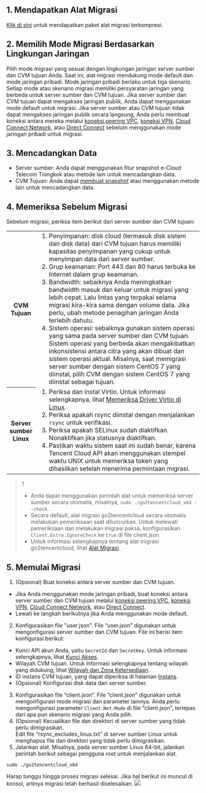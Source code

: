 ## 1. Mendapatkan Alat Migrasi  
 [Klik di sini](https://go2tencentcloud-1251783334.cos.ap-guangzhou.myqcloud.com/latest/go2tencentcloud.zip) untuk mendapatkan paket alat migrasi terkompresi.

## 2. Memilih Mode Migrasi Berdasarkan Lingkungan Jaringan
Pilih mode migrasi yang sesuai dengan lingkungan jaringan server sumber dan CVM tujuan Anda.
Saat ini, alat migrasi mendukung mode default dan mode jaringan pribadi. Mode jaringan pribadi berlaku untuk tiga skenario. Setiap mode atau skenario migrasi memiliki persyaratan jaringan yang berbeda untuk server sumber dan CVM tujuan. Jika server sumber dan CVM tujuan dapat mengakses jaringan publik, Anda dapat menggunakan mode default untuk migrasi. Jika server sumber atau CVM tujuan tidak dapat mengakses jaringan publik secara langsung, Anda perlu membuat koneksi antara mereka melalui [koneksi peering VPC](https://intl.cloud.tencent.com/document/product/553), [koneksi VPN](https://intl.cloud.tencent.com/document/product/1037), [Cloud Connect Network](https://intl.cloud.tencent.com/document/product/1003), atau [Direct Connect](https://intl.cloud.tencent.com/document/product/216) sebelum menggunakan mode jaringan pribadi untuk migrasi.

## 3. Mencadangkan Data
- Server sumber: Anda dapat menggunakan fitur snapshot e-Cloud Telecom Tiongkok atau metode lain untuk mencadangkan data.
- CVM Tujuan: Anda dapat [membuat snapshot](https://intl.cloud.tencent.com/document/product/362/5755) atau menggunakan metode lain untuk mencadangkan data.

## 4. Memeriksa Sebelum Migrasi
Sebelum migrasi, periksa item berikut dari server sumber dan CVM tujuan:
<table>
	<tr><th style="width: 15%;">CVM Tujuan</th><td><ol style="margin: 0;"><li>Penyimpanan: disk cloud (termasuk disk sistem dan disk data) dari CVM tujuan harus memiliki kapasitas penyimpanan yang cukup untuk menyimpan data dari server sumber.</li><li>Grup keamanan: Port 443 dan 80 harus terbuka ke Internet dalam grup keamanan.</li><li>Bandwidth: sebaiknya Anda meningkatkan bandwidth masuk dan keluar untuk migrasi yang lebih cepat. Lalu lintas yang terpakai selama migrasi kira-kira sama dengan volume data. Jika perlu, ubah metode penagihan jaringan Anda terlebih dahulu.</li><li>Sistem operasi: sebaiknya gunakan sistem operasi yang sama pada server sumber dan CVM tujuan. Sistem operasi yang berbeda akan mengakibatkan inkonsistensi antara citra yang akan dibuat dan sistem operasi aktual. Misalnya, saat memigrasi server sumber dengan sistem CentOS 7 yang diinstal, pilih CVM dengan sistem CentOS 7 yang diinstal sebagai tujuan.</li></ol></td></tr>
	<tr><th>Server sumber Linux</th><td><ol  style="margin: 0;"><li>Periksa dan instal Virtio. Untuk informasi selengkapnya, lihat <a href="https://intl.cloud.tencent.com/document/product/213/9929">Memeriksa Driver Virtio di Linux</a>.</li><li>Periksa apakah rsync diinstal dengan menjalankan <code>rsync</code> untuk verifikasi.</li><li>Periksa apakah SELinux sudah diaktifkan. Nonaktifkan jika statusnya diaktifkan.</li><li>Pastikan waktu sistem saat ini sudah benar, karena Tencent Cloud API akan menggunakan stempel waktu UNIX untuk memeriksa token yang dihasilkan setelah menerima permintaan migrasi.</li></ol></td> </tr>
</table>

>? 
> - Anda dapat menggunakan perintah alat untuk memeriksa server sumber secara otomatis, misalnya, `sudo ./go2tencentcloud_x64 --check`.
> - Secara default, alat migrasi go2tencentcloud secara otomatis melakukan pemeriksaan saat diluncurkan. Untuk melewati pemeriksaan dan melakukan migrasi paksa, konfigurasikan `Client.Extra.IgnoreCheck` ke `true` di file client.json.
> - Untuk informasi selengkapnya tentang alat migrasi go2tencentcloud, lihat [Alat Migrasi](https://intl.cloud.tencent.com/document/product/213/35640).

## 5. Memulai Migrasi

1. (Opsional) Buat koneksi antara server sumber dan CVM tujuan. 
 - Jika Anda menggunakan mode jaringan pribadi, buat koneksi antara server sumber dan CVM tujuan melalui [koneksi peering VPC](https://intl.cloud.tencent.com/document/product/553), [koneksi VPN](https://intl.cloud.tencent.com/document/product/1037), [Cloud Connect Network](https://intl.cloud.tencent.com/document/product/1003), atau [Direct Connect](https://intl.cloud.tencent.com/document/product/216).
 - Lewati ke langkah berikutnya jika Anda menggunakan mode default.
2. Konfigurasikan file "user.json".
File “user.json” digunakan untuk mengonfigurasi server sumber dan CVM tujuan. File ini berisi item konfigurasi berikut:
 - Kunci API akun Anda, yaitu `SecretId` dan `SecretKey`. Untuk informasi selengkapnya, lihat [Kunci Akses](https://intl.cloud.tencent.com/document/product/598/32675).
 - Wilayah CVM tujuan. Untuk informasi selengkapnya tentang wilayah yang didukung, lihat [Wilayah dan Zona Ketersediaan](https://intl.cloud.tencent.com/document/product/213/6091).
 - ID instans CVM tujuan, yang dapat diperiksa di halaman [Instans](https://console.cloud.tencent.com/cvm/instance/index?rid=1).
 - (Opsional) Konfigurasi disk data dari server sumber.  
3. Konfigurasikan file “client.json”.
File “client.json” digunakan untuk mengonfigurasi mode migrasi dan parameter lainnya. Anda perlu mengonfigurasi parameter `Client.Net.Mode` di file “client.json”, terlepas dari apa pun skenario migrasi yang Anda pilih.
4. (Opsional) Kecualikan file dan direktori di server sumber yang tidak perlu dimigrasikan.  
 Edit file “rsync\_excludes\_linux.txt” di server sumber Linux untuk menghapus file dan direktori yang tidak perlu dimigrasikan.
5. Jalankan alat.
Misalnya, pada server sumber Linux 64-bit, jalankan perintah berikut sebagai pengguna root untuk menjalankan alat.
```
sudo ./go2tencentcloud_x64
```
Harap tunggu hingga proses migrasi selesai.
Jika hal berikut ini muncul di konsol, artinya migrasi telah berhasil diselesaikan.
 ![](https://main.qcloudimg.com/raw/0a9f9d7ab225cbd857184b466d869ee4.png)
